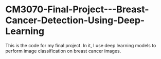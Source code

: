 # CM3070-Final-Project---Breast-Cancer-Detection-Using-Deep-Learning
This is the code for my final project. In it, I use deep learning models to perform image classification on breast cancer images.
